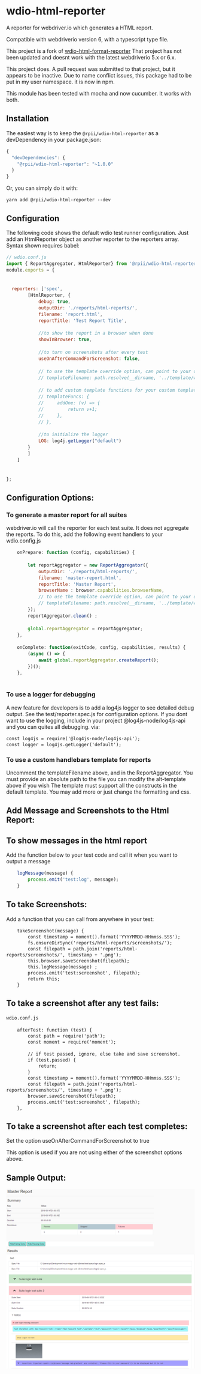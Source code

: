 # wdio-html-reporter
A reporter for webdriver.io which generates a HTML report.

Compatible with webdriverio version 6, with a typescript type file.

This project is a fork of [wdio-html-format-reporter](https://www.npmjs.com/package/wdio-html-format-reporter)
That project has not been updated and doesnt work with the latest webdriverio 5.x or 6.x.

This project does. A pull request was submitted to that project, but it appears to be inactive.
Due to name conflict issues,  this package had to be put in my user namespace. it is now in npm.

This module has been tested with mocha and now cucumber.  It works with both.

## Installation

The easiest way is to keep the `@rpii/wdio-html-reporter` as a devDependency in your package.json:

```javascript
{
  "devDependencies": {
    "@rpii/wdio-html-reporter": "~1.0.0"
  }
}
```

Or, you can simply do it with:

```
yarn add @rpii/wdio-html-reporter --dev
```


## Configuration
The following code shows the default wdio test runner configuration. Just add an HtmlReporter object as another reporter to the reporters array.  Syntax shown requires babel:

```javascript
// wdio.conf.js
import { ReportAggregator, HtmlReporter} from '@rpii/wdio-html-reporter' ;
module.exports = {

  
  reporters: ['spec',
        [HtmlReporter, {
            debug: true,
            outputDir: './reports/html-reports/',
            filename: 'report.html',
            reportTitle: 'Test Report Title',
            
            //to show the report in a browser when done
            showInBrowser: true,

            //to turn on screenshots after every test
            useOnAfterCommandForScreenshot: false,

            // to use the template override option, can point to your own file in the test project:
            // templateFilename: path.resolve(__dirname, '../template/wdio-html-reporter-alt-template.hbs'),
            
            // to add custom template functions for your custom template:
            // templateFuncs: {
            //     addOne: (v) => {
            //         return v+1;
            //     },
            // },

            //to initialize the logger
            LOG: log4j.getLogger("default")
        }
        ]
    ]
    
 
};
```
## Configuration Options:
  
### To generate a master report for all suites

webdriver.io will call the reporter for each test suite.  It does not aggregate the reports.  To do this, add the following event handlers to your wdio.config.js

```javascript
    onPrepare: function (config, capabilities) {

        let reportAggregator = new ReportAggregator({
            outputDir: './reports/html-reports/',
            filename: 'master-report.html',
            reportTitle: 'Master Report',
            browserName : browser.capabilities.browserName,
            // to use the template override option, can point to your own file in the test project:
            // templateFilename: path.resolve(__dirname, '../template/wdio-html-reporter-alt-template.hbs')
        });
        reportAggregator.clean() ;

        global.reportAggregator = reportAggregator;
    },
    
    onComplete: function(exitCode, config, capabilities, results) {
        (async () => {
            await global.reportAggregator.createReport();
        })();
    },
    
``` 
### To use a logger for debugging

A new feature for developers is to add a log4js logger to see detailed debug output.  See the test/reporter.spec.js for configuration options.
If you dont want to use the logging, include in your project @log4js-node/log4js-api and you can quites all debugging.
via:

    const log4js = require('@log4js-node/log4js-api');
    const logger = log4js.getLogger('default');
 
  
### To use a custom handlebars template for reports

Uncomment the templateFilename above, and in the ReportAggregator.  You must provide an absolute path to the file you can modify the alt-template above if you wish
The template must support all the constructs in the default template.  You may add more or just change the formatting and css.

## Add Message and Screenshots to the Html Report:

## To show messages in the html report

Add the function below to your test code and call it when you want to output a message

```javascript
    logMessage(message) {
        process.emit('test:log', message);
    }
```

## To take Screenshots:

Add a function that you can call from anywhere in your test:

``` 
    takeScreenshot(message) {
        const timestamp = moment().format('YYYYMMDD-HHmmss.SSS');
        fs.ensureDirSync('reports/html-reports/screenshots/');
        const filepath = path.join('reports/html-reports/screenshots/', timestamp + '.png');
        this.browser.saveScreenshot(filepath);
        this.logMessage(message) ;
        process.emit('test:screenshot', filepath);
        return this;
    }
``` 
## To take a screenshot after any test fails:
```  
wdio.conf.js

    afterTest: function (test) {
        const path = require('path');
        const moment = require('moment');

        // if test passed, ignore, else take and save screenshot.
        if (test.passed) {
            return;
        }
        const timestamp = moment().format('YYYYMMDD-HHmmss.SSS');
        const filepath = path.join('reports/html-reports/screenshots/', timestamp + '.png');
        browser.saveScreenshot(filepath);
        process.emit('test:screenshot', filepath);
    },
```

## To take a screenshot after each test completes:

Set the option useOnAfterCommandForScreenshot to true  

This option is used if you are not using either of the screenshot options above.

## Sample Output:

![Report Screenshot](TestReport.png)

